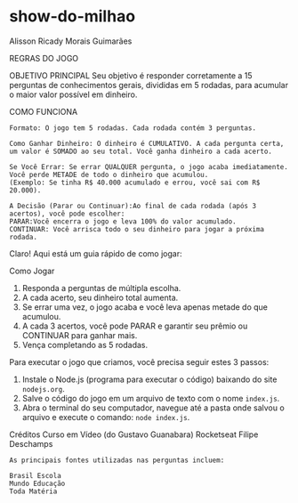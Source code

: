 # show-do-milhao
Alisson Ricady Morais Guimarães 


REGRAS DO JOGO

OBJETIVO PRINCIPAL
    Seu objetivo é responder corretamente a 15 perguntas de conhecimentos gerais, divididas em 5 rodadas, para acumular o maior valor possível em dinheiro.

COMO FUNCIONA

    Formato: O jogo tem 5 rodadas. Cada rodada contém 3 perguntas.

    Como Ganhar Dinheiro: O dinheiro é CUMULATIVO. A cada pergunta certa, um valor é SOMADO ao seu total. Você ganha dinheiro a cada acerto.

    Se Você Errar: Se errar QUALQUER pergunta, o jogo acaba imediatamente. Você perde METADE de todo o dinheiro que acumulou.
    (Exemplo: Se tinha R$ 40.000 acumulado e errou, você sai com R$ 20.000).

    A Decisão (Parar ou Continuar):Ao final de cada rodada (após 3 acertos), você pode escolher:
    PARAR:Você encerra o jogo e leva 100% do valor acumulado.
    CONTINUAR: Você arrisca todo o seu dinheiro para jogar a próxima rodada.

Claro! Aqui está um guia rápido de como jogar:

Como Jogar 

1.  Responda a perguntas de múltipla escolha.
2.  A cada acerto, seu dinheiro total aumenta.
3.  Se errar uma vez, o jogo acaba e você leva apenas metade do que acumulou.
4.  A cada 3 acertos, você pode PARAR e garantir seu prêmio ou CONTINUAR para ganhar mais.
5.  Vença completando as 5 rodadas.

Para executar o jogo que criamos, você precisa seguir estes 3 passos:

1.  Instale o Node.js (programa para executar o código) baixando do site `nodejs.org`.
2.  Salve o código do jogo em um arquivo de texto com o nome `index.js`.
3.  Abra o terminal do seu computador, navegue até a pasta onde salvou o arquivo e execute o comando: `node index.js`.

Créditos
    Curso em Vídeo (do Gustavo Guanabara)
    Rocketseat
    Filipe Deschamps

    As principais fontes utilizadas nas perguntas incluem:

    Brasil Escola
    Mundo Educação
    Toda Matéria
